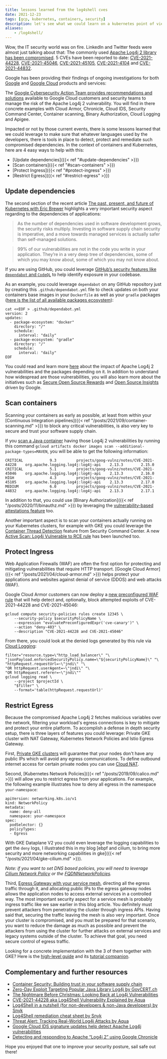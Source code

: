 ```yaml
---
title: lessons learned from the log4shell cves
date: 2021-12-23
tags: [gcp, kubernetes, containers, security]
description: let's see what we could learn on a kubernetes point of view from the log4shell cves
aliases:
    - /log4shell/
---
```

Wow, the IT security world was on fire. LinkedIn and Twitter feeds were almost just talking about that: The commonly used [Apache Log4j 2 library has been compromised](https://logging.apache.org/log4j/2.x/security.html). 5 CVEs have been reported to date: [CVE-2021-44228](https://nvd.nist.gov/vuln/detail/CVE-2021-44228), [CVE-2021-45046](https://nvd.nist.gov/vuln/detail/CVE-2021-45046), [CVE-2021-45105](https://nvd.nist.gov/vuln/detail/CVE-2021-45105), [CVE-2021-4104](https://nvd.nist.gov/vuln/detail/CVE-2021-4104) and [CVE-2021-44832](https://nvd.nist.gov/vuln/detail/CVE-2021-44832).

Google has been providing their findings of ongoing investigations for both [Google](https://security.googleblog.com/2021/12/apache-log4j-vulnerability.html) and [Google Cloud](https://cloud.google.com/log4j2-security-advisory) products and services:

The [Google Cybersecurity Action Team provides recommendations and solutions](https://cloud.google.com/blog/products/identity-security/recommendations-for-apache-log4j2-vulnerability) available to Google Cloud customers and security teams to manage the risk of the Apache Log4j 2 vulnerability. You will find in there concrete examples with Cloud Armor, Chronicle, Cloud IDS, Security Command Center, Container scanning, Binary Authorization, Cloud Logging and Apigee.

Impacted or not by those current events, there is some lessons learned that we could leverage to make sure that whatever languages used by the developers, there is tools in place to detect, protect and remediate such compromised dependencies. In the context of containers and Kubernetes, here are 4 easy ways to help with this:
- [Update dependencies]({{< ref "#update-dependencies" >}})
- [Scan containers]({{< ref "#scan-containers" >}})
- [Protect Ingress]({{< ref "#protect-ingress" >}})
- [Restrict Egress]({{< ref "#restrict-egress" >}})

## Update dependencies

The second section of the recent article [The past, present, and future of Kubernetes with Eric Brewer](https://cloud.google.com/blog/products/containers-kubernetes/the-rise-and-future-of-kubernetes-and-open-source-at-google) highlights a very important security aspect regarding to the dependencies of applications:

> As the number of dependencies used in software development grows, the security risks multiply. Investing in software supply chain security is imperative, and a move towards managed services is actually safer than self-managed solutions.

> 99% of our vulnerabilities are not in the code you write in your application. They’re in a very deep tree of dependencies, some of which you may know about, some of which you may not know about.

If you are using GitHub, you could leverage [GitHub’s security features like `dependabot` and `CodeQL`](https://github.blog/2021-12-14-using-githubs-security-features-identify-log4j-exposure-codebase/) to help identify exposure in your codebase.

As an example, you could leverage `dependabot` on any GitHub repository just by creating this `.github/dependabot.yml` file to check updates on both your containers base images in your `Dockerfile` as well as your `gradle` packages ([here is the list of all available packages ecosystem](https://docs.github.com/en/code-security/supply-chain-security/keeping-your-dependencies-updated-automatically/configuration-options-for-dependency-updates#package-ecosystem)):
```
cat <<EOF > .github/dependabot.yml
version: 2
updates:
  - package-ecosystem: "docker"
    directory: "/"
    schedule:
      interval: "daily"
  - package-ecosystem: "gradle"
    directory: "/"
    schedule:
      interval: "daily"
EOF
```

You could read and learn more [here](https://security.googleblog.com/2021/12/understanding-impact-of-apache-log4j.html) about the impact of Apache Log4j 2 vulnerabilities and the packages depending on it. In addition to understand how widespread are those vulnerabilities, you will also learn more about the initiatives such as [Secure Open Source Rewards](https://sos.dev/) and [Open Source Insights](https://deps.dev/) driven by Google.

## Scan containers

Scanning your containers as early as possible, at least from within your [Continuous Integration pipelines]({{< ref "/posts/2021/09/container-scanning.md" >}}) to block any critical vulnerabilities, is also very key to secure and trust your software supply chain.

If you [scan a Java container](https://cloud.google.com/container-analysis/docs/java-scanning) having those Log4j 2 vulnerabilities by running this command `gcloud artifacts docker images scan --additional-package-types=MAVEN`, you will be able to get the following information:
```
CRITICAL            9.3         projects/goog-vulnz/notes/CVE-2021-44228    org.apache.logging.log4j:log4j-api    2.13.3        2.15.0
CRITICAL            5.1         projects/goog-vulnz/notes/CVE-2021-45046    org.apache.logging.log4j:log4j-api    2.13.3        2.16.0
HIGH                4.3         projects/goog-vulnz/notes/CVE-2021-45105    org.apache.logging.log4j:log4j-api    2.13.3        2.17.0
MEDIUM              6.0         projects/goog-vulnz/notes/CVE-2021-44832    org.apache.logging.log4j:log4j-api    2.13.3        2.17.1
```

In addition to that, you could use [Binary Authorization]({{< ref "/posts/2020/11/binauthz.md" >}}) by leveraging the [vulnerability-based attestations feature](https://cloud.google.com/binary-authorization/docs/creating-attestations-kritis) too.

Another important aspect is to scan your containers actually running on your Kubernetes clusters, for example with GKE you could leverage the [Container Thread Detection](https://cloud.google.com/security-command-center/docs/concepts-container-threat-detection-overview) feature from Security Command Center. A new [Active Scan: Log4j Vulnerable to RCE rule](https://cloud.google.com/release-notes#December_21_2021) has been launched too.

## Protect Ingress 

Web Application Firewalls (WAF) are often the first option for protecting and mitigating vulnerabilities that require HTTP transport. [Google Cloud Armor]({{< ref "/posts/2021/04/cloud-armor.md" >}}) helps protect your applications and websites against denial of service (DDOS) and web attacks (WAF).

Google Cloud Armor customers can now deploy a [new preconfigured WAF rule](https://cloud.google.com/blog/products/identity-security/cloud-armor-waf-rule-to-help-address-apache-log4j-vulnerability) that will help detect and, optionally, block attempted exploits of CVE-2021-44228 and CVE-2021-45046:
```
gcloud compute security-policies rules create 12345 \
    --security-policy $securityPolicyName \
    --expression "evaluatePreconfiguredExpr('cve-canary')" \
    --action "deny-403" \
    --description "CVE-2021-44228 and CVE-2021-45046"
```

From there, you could look at the denied logs generated by this rule via [Cloud Logging](https://cloud.google.com/logging/docs/log4j2-vulnerability):
```
filter="resource.type=\"http_load_balancer\" "\
"jsonPayload.enforcedSecurityPolicy.name=\"${securityPolicyName}\" "\
"httpRequest.requestUrl=~\"jndi\" "\
"OR httpRequest.userAgent=~\"jndi\" "\
"OR httpRequest.referer=~\"jndi\""
gcloud logging read \
    --project $projectId \
    "$filter" \
    --format='table(httpRequest.requestUrl)'
```

## Restrict Egress

Because the compromised Apache Log4j 2 fetches malicious variables over the network, filtering your workload's egress connections is key to mitigate and protect your entire platform. To accomplish a defense in depth security setup, there is three layers of features you could leverage: Private GKE cluster with NAT Gateway, Kubernetes Network Policies and Istio Egress Gateway.

First, [Private GKE clusters](https://cloud.google.com/kubernetes-engine/docs/concepts/private-cluster-concept) will guarantee that your nodes don't have any public IPs which will avoid any egress communications. To define outbound internet access for certain private nodes you can use [Cloud NAT](https://cloud.google.com/kubernetes-engine/docs/how-to/private-clusters#private-nodes-outbound).

Second, [Kubernetes Network Policies]({{< ref "/posts/2019/09/calico.md" >}}) will allow you to restrict egress from your applications. For example, the following example illustrates how to deny all egress in the namespace `your-namespace`:
```
apiVersion: networking.k8s.io/v1
kind: NetworkPolicy
metadata:
  name: deny-all
  namespace: your-namespace
spec:
  podSelector: {}
  policyTypes:
  - Egress
```
With GKE Dataplane V2 you could even leverage the logging capabilities to get the `deny` logs, I illustrated this in my blog [ebpf and cilium, to bring more security and more networking capabilities in gke]({{< ref "/posts/2021/04/gke-cilium.md" >}}).

_Note: if you want to set DNS based policies, you will need to leverage [Cilium Network Policy](https://isovalent.com/blog/post/2021-12-log4shell) or the [FQDNNetworkPolicies](https://github.com/GoogleCloudPlatform/gke-fqdnnetworkpolicies-golang)._

Third, [Egress Gateway with your service mesh](https://istio.io/latest/blog/2019/egress-traffic-control-in-istio-part-3/#performance-considerations), directing all the egress traffic through it, and allocating public IPs to the egress gateway nodes allows the application nodes to access external services in a controlled way.
The most important security aspect for a service mesh is probably ingress traffic like we saw earlier in this blog article. You definitely must prevent attackers from penetrating the cluster through ingress APIs. Having said that, securing the traffic leaving the mesh is also very important. Once your cluster is compromised, and you must be prepared for that scenario, you want to reduce the damage as much as possible and prevent the attackers from using the cluster for further attacks on external services and legacy systems outside of the cluster. To achieve that goal, you need secure control of egress traffic.

Looking for a concrete implementation with the 3 of them together with GKE? Here is the [high-level guide](https://cloud.google.com/service-mesh/docs/security/egress-gateways-best-practices) and its [tutorial companion](https://cloud.google.com/service-mesh/docs/security/egress-gateway-gke-tutorial).


## Complementary and further resources

- [Container Security: Building trust in your software supply chain](https://cloudonair.withgoogle.com/events/container-security)
- [Zero-Day Exploit Targeting Popular Java Library Log4j by GovCERT.ch](https://www.govcert.ch/blog/zero-day-exploit-targeting-popular-java-library-log4j/)
- [The Nightmare Before Christmas: Looking Back at Log4j Vulnerabilities](https://blog.aquasec.com/log4j-vulnerabilities-overview)
- [CVE-2021-44228 aka Log4Shell Vulnerability Explained by Aqua](https://blog.aquasec.com/cve-2021-44228-log4shell-vulnerability-explained)
- [Log4Shell in a nutshell (for non-developers & non-Java developers) by Snyk](https://snyk.io/blog/log4shell-in-a-nutshell/)
- [Log4Shell remediation cheat sheet by Snyk](https://snyk.io/blog/log4shell-remediation-cheat-sheet/)
- [Threat Alert: Tracking Real-World Log4j Attacks by Aqua](https://blog.aquasec.com/real-world-log4j-attacks-analysis)
- [Google Cloud IDS signature updates help detect Apache Log4j vulnerabilities](https://cloud.google.com/blog/products/identity-security/cloud-ids-to-help-detect-cve-2021-44228-apache-log4j-vulnerability)
- [Detecting and responding to Apache “Log4j 2” using Google Chronicle](https://chroniclesec.medium.com/detecting-and-responding-to-apache-log4j-2-cve-2021-44228-using-google-chronicle-ec77d676eaea)

Hope you enjoyed that one to improve your security posture, sail safe out there!
